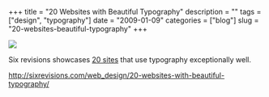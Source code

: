 +++
title = "20 Websites with Beautiful Typography"
description = ""
tags = ["design", "typography"]
date = "2009-01-09"
categories = ["blog"]
slug = "20-websites-beautiful-typography"
+++



  <div class="notebook-screenshot"><a href="http://sixrevisions.com/web_design/20-websites-with-beautiful-typography/"><img src="//media.konigi.com/bluga/wt4967e178d8436.jpg"/></a></div><p>Six revisions showcases <a href="http://sixrevisions.com/web_design/20-websites-with-beautiful-typography/">20 sites</a> that use typography exceptionally well.</p>
    
  <a href="http://sixrevisions.com/web_design/20-websites-with-beautiful-typography/">http://sixrevisions.com/web_design/20-websites-with-beautiful-typography/</a>
